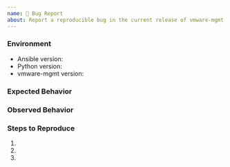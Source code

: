 ```yaml
---
name: 🐛 Bug Report
about: Report a reproducible bug in the current release of vmware-mgmt
---
```


### Environment
* Ansible version:  <!-- Example: 2.9.2 -->
* Python version:  <!-- Example: 3.7.7 -->
* vmware-mgmt version:  <!-- Example: 1.0.0 -->

<!-- What did you expect to happen? -->
### Expected Behavior


<!-- What happened instead? -->
### Observed Behavior

<!--
    Describe in detail the exact steps that someone else can take to reproduce
    this bug using the current release.
-->
### Steps to Reproduce
1.
2.
3.
